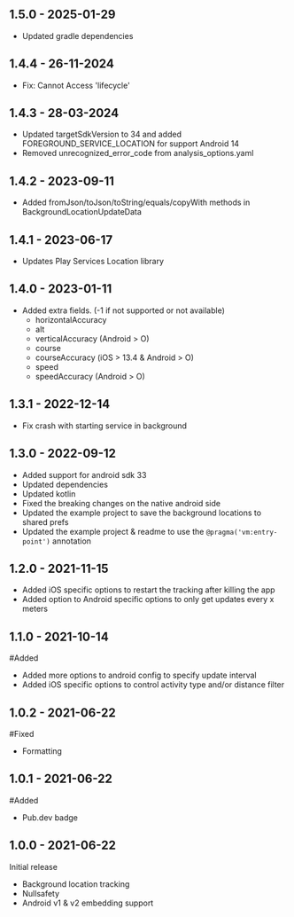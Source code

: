 ## 1.5.0 - 2025-01-29
- Updated gradle dependencies
  
## 1.4.4 - 26-11-2024
- Fix: Cannot Access 'lifecycle'

## 1.4.3 - 28-03-2024
- Updated targetSdkVersion to 34 and added FOREGROUND_SERVICE_LOCATION for support Android 14
- Removed unrecognized_error_code from analysis_options.yaml
  
## 1.4.2 - 2023-09-11
- Added fromJson/toJson/toString/equals/copyWith methods in BackgroundLocationUpdateData
  
## 1.4.1 - 2023-06-17
- Updates Play Services Location library
  
## 1.4.0 - 2023-01-11
- Added extra fields. (-1 if not supported or not available)
    - horizontalAccuracy
    - alt
    - verticalAccuracy (Android > O)
    - course
    - courseAccuracy (iOS > 13.4 & Android > O)
    - speed
    - speedAccuracy (Android > O)

## 1.3.1 - 2022-12-14
- Fix crash with starting service in background

## 1.3.0 - 2022-09-12
- Added support for android sdk 33
- Updated dependencies
- Updated kotlin
- Fixed the breaking changes on the native android side
- Updated the example project to save the background locations to shared prefs
- Updated the example project & readme to use the `@pragma('vm:entry-point')` annotation

## 1.2.0 - 2021-11-15
- Added iOS specific options to restart the tracking after killing the app
- Added option to Android specific options to only get updates every x meters

## 1.1.0 - 2021-10-14
#Added
- Added more options to android config to specify update interval
- Added iOS specific options to control activity type and/or distance filter

## 1.0.2 - 2021-06-22
#Fixed
- Formatting

## 1.0.1 - 2021-06-22
#Added
- Pub.dev badge

## 1.0.0 - 2021-06-22
Initial release
- Background location tracking
- Nullsafety
- Android v1 & v2 embedding support

